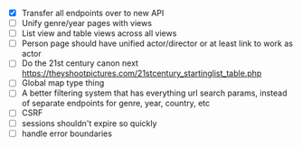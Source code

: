 - [x] Transfer all endpoints over to new API
- [ ] Unify genre/year pages with views
- [ ] List view and table views across all views
- [ ] Person page should have unified actor/director or at least link to work as actor
- [ ] Do the 21st century canon next https://theyshootpictures.com/21stcentury_startinglist_table.php
- [ ] Global map type thing
- [ ] A better filtering system that has everything url search params, instead of separate endpoints for genre, year, country, etc
- [ ] CSRF
- [ ] sessions shouldn't expire so quickly
- [ ] handle error boundaries
